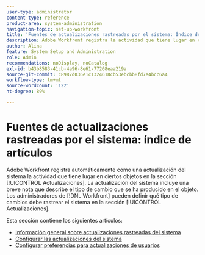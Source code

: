 ```yaml
---
user-type: administrator
content-type: reference
product-area: system-administration
navigation-topic: set-up-workfront
title: 'Fuentes de actualizaciones rastreadas por el sistema: Índice de artículos'
description: Adobe Workfront registra la actividad que tiene lugar en ciertos objetos del área [!UICONTROL Actualizaciones]. La actualización del sistema incluye una breve nota que describe el tipo de cambio que se ha producido en el objeto.Los administradores de  [!DNL Workfront]  pueden definir qué tipo de cambios debe rastrear el sistema en la sección [!UICONTROL Actualizaciones].
author: Alina
feature: System Setup and Administration
role: Admin
recommendations: noDisplay, noCatalog
exl-id: b43b8583-41cb-4a96-8e61-77208eaa219a
source-git-commit: c8987d036e1c1324618cb53ebcbb8fd7e4bcc6a4
workflow-type: tm+mt
source-wordcount: '122'
ht-degree: 89%

---
```


# Fuentes de actualizaciones rastreadas por el sistema: índice de artículos

<!--Audited: 04/2024-->

Adobe Workfront registra automáticamente como una actualización del sistema la actividad que tiene lugar en ciertos objetos en la sección [!UICONTROL Actualizaciones]. La actualización del sistema incluye una breve nota que describe el tipo de cambio que se ha producido en el objeto. Los administradores de [!DNL Workfront] pueden definir qué tipo de cambios debe rastrear el sistema en la sección [!UICONTROL Actualizaciones].

Esta sección contiene los siguientes artículos:

* [Información general sobre actualizaciones rastreadas del sistema](../../../administration-and-setup/set-up-workfront/system-tracked-update-feeds/system-tracked-update-feeds.md)
* [Configurar las actualizaciones del sistema](../../../administration-and-setup/set-up-workfront/system-tracked-update-feeds/configure-system-updates.md)
* [Configurar preferencias para actualizaciones de usuarios](../../../administration-and-setup/set-up-workfront/system-tracked-update-feeds/configure-preferences-user-updates.md)
